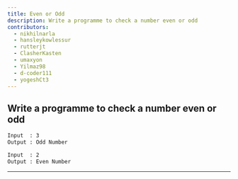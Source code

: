 ```yaml
---
title: Even or Odd
description: Write a programme to check a number even or odd
contributors:
  - nikhilnarla
  - hansleykowlessur
  - rutterjt
  - ClasherKasten
  - umaxyon
  - Yilmaz98
  - d-coder111
  - yogeshCt3
---
```


## Write a programme to check a number even or odd

```txt
Input  : 3
Output : Odd Number
```

```txt
Input  : 2
Output : Even Number
```

---
